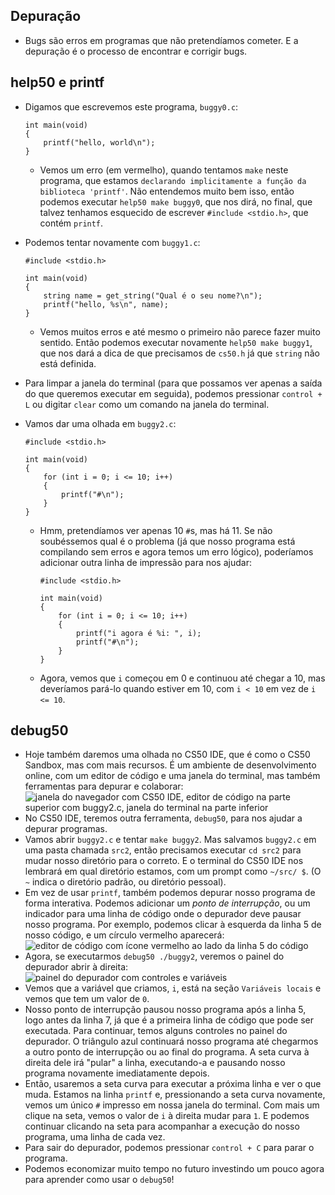 Depuração
---------

*   Bugs são erros em programas que não pretendíamos cometer. E a depuração é o processo de encontrar e corrigir bugs.

help50 e printf
-----------------

*   Digamos que escrevemos este programa, `buggy0.c`:
    
        int main(void)
        {
            printf("hello, world\n");
        }
        

    *   Vemos um erro (em vermelho), quando tentamos `make` neste programa, que estamos `declarando implicitamente a função da biblioteca 'printf'`. Não entendemos muito bem isso, então podemos executar `help50 make buggy0`, que nos dirá, no final, que talvez tenhamos esquecido de escrever `#include <stdio.h>`, que contém `printf`.
*   Podemos tentar novamente com `buggy1.c`:
    
        #include <stdio.h>
        
        int main(void)
        {
            string name = get_string("Qual é o seu nome?\n");
            printf("hello, %s\n", name);
        }
        

    *   Vemos muitos erros e até mesmo o primeiro não parece fazer muito sentido. Então podemos executar novamente `help50 make buggy1`, que nos dará a dica de que precisamos de `cs50.h` já que `string` não está definida.
*   Para limpar a janela do terminal (para que possamos ver apenas a saída do que queremos executar em seguida), podemos pressionar `control + L` ou digitar `clear` como um comando na janela do terminal.
*   Vamos dar uma olhada em `buggy2.c`:
    
        #include <stdio.h>
        
        int main(void)
        {
            for (int i = 0; i <= 10; i++)
            {
                printf("#\n");
            }
        }
        

    *   Hmm, pretendíamos ver apenas 10 `#`s, mas há 11. Se não soubéssemos qual é o problema (já que nosso programa está compilando sem erros e agora temos um erro lógico), poderíamos adicionar outra linha de impressão para nos ajudar:
    
            #include <stdio.h>
            
            int main(void)
            {
                for (int i = 0; i <= 10; i++)
                {
                    printf("i agora é %i: ", i);
                    printf("#\n");
                }
            }
            
        
    *   Agora, vemos que `i` começou em 0 e continuou até chegar a 10, mas deveríamos pará-lo quando estiver em 10, com `i < 10` em vez de `i <= 10`.

debug50
-------

*   Hoje também daremos uma olhada no CS50 IDE, que é como o CS50 Sandbox, mas com mais recursos. É um ambiente de desenvolvimento online, com um editor de código e uma janela do terminal, mas também ferramentas para depurar e colaborar:
    ![janela do navegador com CS50 IDE, editor de código na parte superior com buggy2.c, janela do terminal na parte inferior](https://cs50.harvard.edu/x/2020/notes/2/cs50_ide.png)
*   No CS50 IDE, teremos outra ferramenta, `debug50`, para nos ajudar a depurar programas.
*   Vamos abrir `buggy2.c` e tentar `make buggy2`. Mas salvamos `buggy2.c` em uma pasta chamada `src2`, então precisamos executar `cd src2` para mudar nosso diretório para o correto. E o terminal do CS50 IDE nos lembrará em qual diretório estamos, com um prompt como `~/src/ $`. (O `~` indica o diretório padrão, ou diretório pessoal).
*   Em vez de usar `printf`, também podemos depurar nosso programa de forma interativa. Podemos adicionar um _ponto de interrupção_, ou um indicador para uma linha de código onde o depurador deve pausar nosso programa. Por exemplo, podemos clicar à esquerda da linha 5 de nosso código, e um círculo vermelho aparecerá:
    ![editor de código com ícone vermelho ao lado da linha 5 do código](https://cs50.harvard.edu/x/2020/notes/2/breakpoint.png)
*   Agora, se executarmos `debug50 ./buggy2`, veremos o painel do depurador abrir à direita:
    ![painel do depurador com controles e variáveis](https://cs50.harvard.edu/x/2020/notes/2/debugger_panel.png)
*   Vemos que a variável que criamos, `i`, está na seção `Variáveis locais` e vemos que tem um valor de `0`.
*   Nosso ponto de interrupção pausou nosso programa após a linha 5, logo antes da linha 7, já que é a primeira linha de código que pode ser executada. Para continuar, temos alguns controles no painel do depurador. O triângulo azul continuará nosso programa até chegarmos a outro ponto de interrupção ou ao final do programa. A seta curva à direita dele irá "pular" a linha, executando-a e pausando nosso programa novamente imediatamente depois.
*   Então, usaremos a seta curva para executar a próxima linha e ver o que muda. Estamos na linha `printf` e, pressionando a seta curva novamente, vemos um único `#` impresso em nossa janela do terminal. Com mais um clique na seta, vemos o valor de `i` à direita mudar para `1`. E podemos continuar clicando na seta para acompanhar a execução do nosso programa, uma linha de cada vez.
*   Para sair do depurador, podemos pressionar `control + C` para parar o programa.
*   Podemos economizar muito tempo no futuro investindo um pouco agora para aprender como usar o `debug50`!